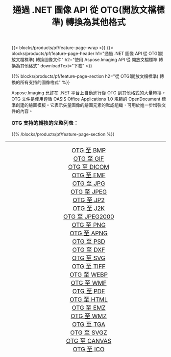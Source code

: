 ﻿---
title: 通過 .NET 圖像 API 從 OTG(開放文檔標準) 轉換為其他格式 
weight: 3920
url: /zh-hant/net/conversion/from/otg/ 
lang: zh-hant
langdirlevel: 2
locales: zh-hans,ja,it,ru,de,es,fr,nl,id,lt,pl,pt,vi,tr,ko,zh-hant,ar,hi,th,sv,cs,uk,he
description: 使用 Aspose.Imaging，您可以輕鬆地將 OTG(開放文檔標準) 轉換為其他格式
---

{{< blocks/products/pf/feature-page-wrap >}}
{{< blocks/products/pf/feature-page-header h1="通過 .NET 圖像 API 從 OTG(開放文檔標準) 轉換圖像文件" h2="使用 Aspose.Imaging API 從 開放文檔標準 轉換為其他格式" downloadText="下載" >}}


{{% blocks/products/pf/feature-page-section  h2="從 OTG(開放文檔標準) 轉換的所有支持的圖像格式" %}}
<p align=justify>Aspose.Imaging 允許在 .NET 平台上自動進行從 OTG 到其他格式的大量轉換。 OTG 文件是使用遵循 OASIS Office Applications 1.0 規範的 OpenDocument 標準創建的繪圖模板。它表示矢量圖像的繪圖元素的默認組織，可用於進一步增強文件的內容。</p>
<h3 style="margin-top:16px;">
OTG 支持的轉換的完整列表：
</h3>
{{% /blocks/products/pf/feature-page-section %}}
<div class="container-fluid productfamilypage bg-gray">
    <div class="convertypes bg-gray agp-content section">
        <div class="container">
		<hr style="margin-left:-20px;"/>
		<div class="row other-converters" style="gap: 10px;font-size: 19px;text-align:center;">
		    <div class='col-md-3 other-converter remove-lp remove-rp'><a href="/imaging/zh-hant/net/conversion/otg-to-bmp/" style="padding:15px;">OTG 至 BMP</a></div><div class='col-md-3 other-converter remove-lp remove-rp'><a href="/imaging/zh-hant/net/conversion/otg-to-gif/" style="padding:15px;">OTG 至 GIF</a></div><div class='col-md-3 other-converter remove-lp remove-rp'><a href="/imaging/zh-hant/net/conversion/otg-to-dicom/" style="padding:15px;">OTG 至 DICOM</a></div><div class='col-md-3 other-converter remove-lp remove-rp'><a href="/imaging/zh-hant/net/conversion/otg-to-emf/" style="padding:15px;">OTG 至 EMF</a></div><div class='col-md-3 other-converter remove-lp remove-rp'><a href="/imaging/zh-hant/net/conversion/otg-to-jpg/" style="padding:15px;">OTG 至 JPG</a></div><div class='col-md-3 other-converter remove-lp remove-rp'><a href="/imaging/zh-hant/net/conversion/otg-to-jpeg/" style="padding:15px;">OTG 至 JPEG</a></div><div class='col-md-3 other-converter remove-lp remove-rp'><a href="/imaging/zh-hant/net/conversion/otg-to-jp2/" style="padding:15px;">OTG 至 JP2</a></div><div class='col-md-3 other-converter remove-lp remove-rp'><a href="/imaging/zh-hant/net/conversion/otg-to-j2k/" style="padding:15px;">OTG 至 J2K</a></div><div class='col-md-3 other-converter remove-lp remove-rp'><a href="/imaging/zh-hant/net/conversion/otg-to-jpeg2000/" style="padding:15px;">OTG 至 JPEG2000</a></div><div class='col-md-3 other-converter remove-lp remove-rp'><a href="/imaging/zh-hant/net/conversion/otg-to-png/" style="padding:15px;">OTG 至 PNG</a></div><div class='col-md-3 other-converter remove-lp remove-rp'><a href="/imaging/zh-hant/net/conversion/otg-to-apng/" style="padding:15px;">OTG 至 APNG</a></div><div class='col-md-3 other-converter remove-lp remove-rp'><a href="/imaging/zh-hant/net/conversion/otg-to-psd/" style="padding:15px;">OTG 至 PSD</a></div><div class='col-md-3 other-converter remove-lp remove-rp'><a href="/imaging/zh-hant/net/conversion/otg-to-dxf/" style="padding:15px;">OTG 至 DXF</a></div><div class='col-md-3 other-converter remove-lp remove-rp'><a href="/imaging/zh-hant/net/conversion/otg-to-svg/" style="padding:15px;">OTG 至 SVG</a></div><div class='col-md-3 other-converter remove-lp remove-rp'><a href="/imaging/zh-hant/net/conversion/otg-to-tiff/" style="padding:15px;">OTG 至 TIFF</a></div><div class='col-md-3 other-converter remove-lp remove-rp'><a href="/imaging/zh-hant/net/conversion/otg-to-webp/" style="padding:15px;">OTG 至 WEBP</a></div><div class='col-md-3 other-converter remove-lp remove-rp'><a href="/imaging/zh-hant/net/conversion/otg-to-wmf/" style="padding:15px;">OTG 至 WMF</a></div><div class='col-md-3 other-converter remove-lp remove-rp'><a href="/imaging/zh-hant/net/conversion/otg-to-pdf/" style="padding:15px;">OTG 至 PDF</a></div><div class='col-md-3 other-converter remove-lp remove-rp'><a href="/imaging/zh-hant/net/conversion/otg-to-html/" style="padding:15px;">OTG 至 HTML</a></div><div class='col-md-3 other-converter remove-lp remove-rp'><a href="/imaging/zh-hant/net/conversion/otg-to-emz/" style="padding:15px;">OTG 至 EMZ</a></div><div class='col-md-3 other-converter remove-lp remove-rp'><a href="/imaging/zh-hant/net/conversion/otg-to-wmz/" style="padding:15px;">OTG 至 WMZ</a></div><div class='col-md-3 other-converter remove-lp remove-rp'><a href="/imaging/zh-hant/net/conversion/otg-to-tga/" style="padding:15px;">OTG 至 TGA</a></div><div class='col-md-3 other-converter remove-lp remove-rp'><a href="/imaging/zh-hant/net/conversion/otg-to-svgz/" style="padding:15px;">OTG 至 SVGZ</a></div><div class='col-md-3 other-converter remove-lp remove-rp'><a href="/imaging/zh-hant/net/conversion/otg-to-canvas/" style="padding:15px;">OTG 至 CANVAS</a></div><div class='col-md-3 other-converter remove-lp remove-rp'><a href="/imaging/zh-hant/net/conversion/otg-to-ico/" style="padding:15px;">OTG 至 ICO</a></div>
                </div>
        </div>
    </div>
</div>
<br/>

